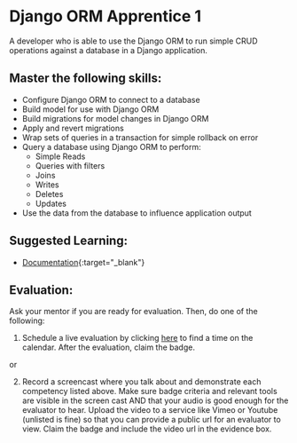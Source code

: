 # Django ORM Apprentice 1

A developer who is able to use the Django ORM to run simple CRUD operations against a database in a Django application.

## Master the following skills:

* Configure Django ORM to connect to a database
* Build model for use with Django ORM
* Build migrations for model changes in Django ORM
* Apply and revert migrations
* Wrap sets of queries in a transaction for simple rollback on error
* Query a database using Django ORM to perform:
  * Simple Reads
  * Queries with filters
  * Joins
  * Writes
  * Deletes
  * Updates
* Use the data from the database to influence application output


## Suggested Learning:

* [Documentation](https://docs.djangoproject.com/en/3.1/topics/db/){:target="_blank"}

## Evaluation:

Ask your mentor if you are ready for evaluation. Then, do one of the following:

1. Schedule a live evaluation by clicking [here](http://evals.codex.academy) to find a time on the calendar. After the evaluation, claim the badge.

or

2. Record a screencast where you talk about and demonstrate each competency listed above. Make sure badge criteria and relevant tools are visible in the screen cast AND that your audio is good enough for the evaluator to hear. Upload the video to a service like Vimeo or Youtube (unlisted is fine) so that you can provide a public url for an evaluator to view. Claim the badge and include the video url in the evidence box.
